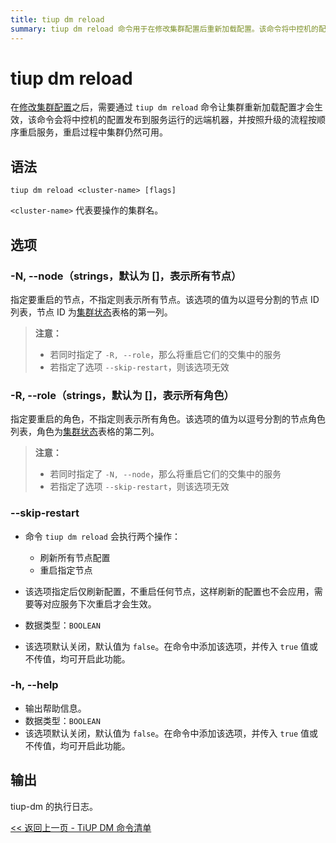 ```yaml
---
title: tiup dm reload
summary: tiup dm reload 命令用于在修改集群配置后重新加载配置。该命令将中控机的配置发布到远端机器，并按顺序重启服务，重启过程中集群可用。语法为 tiup dm reload <cluster-name>。选项包括 -N, --node（重启节点）、-R, --role（重启角色）、--skip-restart（仅刷新配置不重启节点）、-h, --help（输出帮助信息）。输出为 tiup-dm 的执行日志。
---
```


# tiup dm reload

在[修改集群配置](/tiup/tiup-component-dm-edit-config.md)之后，需要通过 `tiup dm reload` 命令让集群重新加载配置才会生效，该命令会将中控机的配置发布到服务运行的远端机器，并按照升级的流程按顺序重启服务，重启过程中集群仍然可用。

## 语法

```shell
tiup dm reload <cluster-name> [flags]
```

`<cluster-name>` 代表要操作的集群名。

## 选项

### -N, --node（strings，默认为 []，表示所有节点）

指定要重启的节点，不指定则表示所有节点。该选项的值为以逗号分割的节点 ID 列表，节点 ID 为[集群状态](/tiup/tiup-component-dm-display.md)表格的第一列。

> **注意：**
>
> + 若同时指定了 `-R, --role`，那么将重启它们的交集中的服务
> + 若指定了选项 `--skip-restart`，则该选项无效

### -R, --role（strings，默认为 []，表示所有角色）

指定要重启的角色，不指定则表示所有角色。该选项的值为以逗号分割的节点角色列表，角色为[集群状态](/tiup/tiup-component-dm-display.md)表格的第二列。

> **注意：**
>
> + 若同时指定了 `-N, --node`，那么将重启它们的交集中的服务
> + 若指定了选项 `--skip-restart`，则该选项无效

### --skip-restart

- 命令 `tiup dm reload` 会执行两个操作：

    - 刷新所有节点配置
    - 重启指定节点

- 该选项指定后仅刷新配置，不重启任何节点，这样刷新的配置也不会应用，需要等对应服务下次重启才会生效。
- 数据类型：`BOOLEAN`
- 该选项默认关闭，默认值为 `false`。在命令中添加该选项，并传入 `true` 值或不传值，均可开启此功能。

### -h, --help

- 输出帮助信息。
- 数据类型：`BOOLEAN`
- 该选项默认关闭，默认值为 `false`。在命令中添加该选项，并传入 `true` 值或不传值，均可开启此功能。

## 输出

tiup-dm 的执行日志。

[<< 返回上一页 - TiUP DM 命令清单](/tiup/tiup-component-dm.md#命令清单)